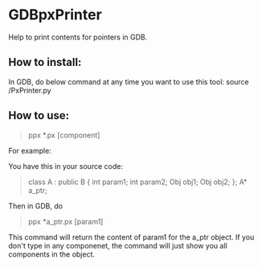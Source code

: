 GDBpxPrinter
============

Help to print contents for pointers in GDB.


How to install:
------------

In GDB, do below command at any time you want to use this tool:
source <PATH-TO-THIS-SCRIPT>/PxPrinter.py

How to use:
-----------
> ppx *<ptr>.px [component]

For example:

You have this in your source code:

> class A : public B
> {
>   int param1;
>   int param2;
>   Obj obj1;
>   Obj obj2;
> };
> A* a_ptr;

Then in GDB, do

> ppx *a_ptr.px [param1]

This command will return the content of param1 for the a_ptr object.
If you don't type in any componenet, the command will just show you all components in the object.
